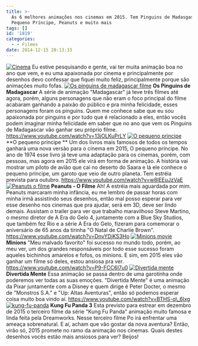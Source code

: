 ```yaml
---
title: >-
  As 6 melhores animações nos cinemas em 2015. Tem Pinguins de Madasgascar,
  Pequeno Príncipe, Peanuts e muito mais
tags: []
id: '1819'
categories:
  - - Filmes
date: 2014-12-15 20:13:33
---
```


[![Cinema](http://natalia.blog.br/wp-content/uploads/2014/12/Cinema.jpg)](http://natalia.blog.br/wp-content/uploads/2014/12/Cinema.jpg) Eu estive pesquisando e gente, vai ter muita animação boa no ano que vem, e eu uma apaixonada por cinema e principalmente por desenhos devo confessar que fiquei muito feliz, principalmente porque são animações muito fofas. [![Os pinguins de madagascar filme](http://natalia.blog.br/wp-content/uploads/2014/12/Os-pinguins-de-madagascar-filme.jpg)](http://natalia.blog.br/wp-content/uploads/2014/12/Os-pinguins-de-madagascar-filme.jpg) **Os Pinguins de Madagascar** A série de animação "Madagascar" já teve três filmes até agora, porém, alguns personagens que não eram o foco principal do filme acabaram ganhando a paixão do público e pra minha felicidade, esses personagens foram os pinguins. Quem me conhece sabe que eu sou apaixonada por pinguins e por tudo que é relacionado a eles, então vocês podem imaginar minha felicidade em saber que no ano que vem os Pinguins de Madagascar vão ganhar seu próprio filme. https://www.youtube.com/watch?v=13jOLKuPrLY [![O pequeno principe](http://natalia.blog.br/wp-content/uploads/2014/12/O-pequeno-principe.jpg)](http://natalia.blog.br/wp-content/uploads/2014/12/O-pequeno-principe.jpg) **O pequeno príncipe ** Um dos livros mais famosos de todos os tempos ganhará uma nova versão para o cinema em 2015, O pequeno príncipe. No ano de 1974 esse livro já teve uma adaptação para os cinemas, porém, com pessoas, mas agora em 2015 ele virá em forma de animação. A história vai mostrar um piloto de avião que cai no deserto do Saara e lá ele conhece o pequeno príncipe, um garoto que veio de outro planeta. Tem estréia prevista para outubro. https://www.youtube.com/watch?v=w8IEEuJzVaE [![Peanuts o filme](http://natalia.blog.br/wp-content/uploads/2014/12/Peanuts-o-filme.jpg)](http://natalia.blog.br/wp-content/uploads/2014/12/Peanuts-o-filme.jpg) **Peanuts - O Filme** Ah! A estréia mais aguardada por mim. Peanuts marcaram minha infância, eu me lembro de passar horas com minha irmã assistindo seus desenhos, então mal posso esperar para ver esse desenho nos cinemas que pra ajudar, será em 3D, deve ser lindo demais. Assistam o trailer para ver que trabalho maravilhoso Steve Martino, o mesmo diretor de A Era do Gelo 4, juntamente com a Blue Sky Studios, que também fez Rio e a série A Era do Gelo, fizeram para comemorar o aniversário de 65 anos da tirinha "O Natal de Charlie Brown". https://www.youtube.com/watch?v=DnvYDjKS3Ho [![Minions movie](http://natalia.blog.br/wp-content/uploads/2014/12/Minions-movie.jpg)](http://natalia.blog.br/wp-content/uploads/2014/12/Minions-movie.jpg) **Minions** "Meu malvado favorito" foi sucesso no mundo todo, porém, ao meu ver, um dos grandes responsáveis por todo esse sucesso foram aqueles bichinhos amarelos e fofos, os minions. E sim, em 2015 eles vão ganhar um filme só deles, estou ansiosa pra ver. https://www.youtube.com/watch?v=P9-FCC6I7u0 [![Divertida mente](http://natalia.blog.br/wp-content/uploads/2014/12/Divertida-mente.jpg)](http://natalia.blog.br/wp-content/uploads/2014/12/Divertida-mente.jpg) **Divertida Mente** Essa animação se passa dentro de uma garotinha onde poderemos ver todas as suas emoções. "Divertida Mente" é uma animação da Pixar juntamente com a Disney e quem dirige é Peter Docter, o mesmo de "Monstros S.A." e "Up: Altas Aventuras", então só podemos esperar coisa muito boa vindo aí. https://www.youtube.com/watch?v=BTHS-q\_6lxg [![kung-fu-panda](http://natalia.blog.br/wp-content/uploads/2014/12/kung-fu-panda.jpg)](http://natalia.blog.br/wp-content/uploads/2014/12/kung-fu-panda.jpg) **Kung Fu Panda 3** Esta previsto para estrear em dezembro de 2015 o terceiro filme da série "Kung Fu Panda" animação muito famosa e linda feita pela Dreamworks. Nesse terceiro filme Po irá enfrentar uma ameaça sobrenatural. E aí, acham que vão gostar da nova aventura? Então, virão só, 2015 promete no ramo da animação nos cinemas. Quais destes desenhos vocês estão mais ansiosos para ver? Beijos!